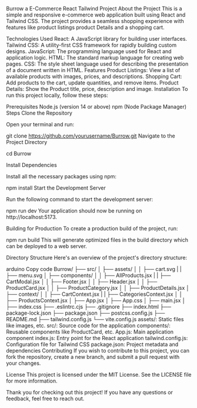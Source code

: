 Burrow a E-Commerce React Tailwind Project
About the Project
This is a simple and responsive e-commerce web application built using React and Tailwind CSS. The project provides a seamless shopping experience with features like product listings product Details and a shopping cart.

Technologies Used
React: A JavaScript library for building user interfaces.
Tailwind CSS: A utility-first CSS framework for rapidly building custom designs.
JavaScript: The programming language used for React and application logic.
HTML: The standard markup language for creating web pages.
CSS: The style sheet language used for describing the presentation of a document written in HTML.
Features
Product Listings: View a list of available products with images, prices, and descriptions.
Shopping Cart: Add products to the cart, update quantities, and remove items.
Product Details: Show the Product title, price, description and image.
Installation
To run this project locally, follow these steps:

Prerequisites
Node.js (version 14 or above)
npm (Node Package Manager)
Steps
Clone the Repository

Open your terminal and run:

git clone https://github.com/yourusername/Burrow.git
Navigate to the Project Directory

cd Burrow

Install Dependencies

Install all the necessary packages using npm:

npm install
Start the Development Server

Run the following command to start the development server:

npm run dev
Your application should now be running on http://localhost:5173.

Building for Production
To create a production build of the project, run:

npm run build
This will generate optimized files in the build directory which can be deployed to a web server.

Directory Structure
Here's an overview of the project's directory structure:

arduino
Copy code
Burrow/
├── src/
│ ├── assets/
│ │ ├── cart.svg
| | ├── menu.svg
│ ├── components/
│ │ ├── AllProducts.jsx
| | ├── CartModal.jsx
│ │ ├── Footer.jsx
│ │ ├── Header.jsx
│ │ ├── ProductCard.jsx
│ │ ├── ProductCategory.jsx
│ │ ├── ProductDetails.jsx
│ ├── context/
│ │ ├── CartContext.jsx
| | ├── CategoriesContext.jsx
│ │ ├── ProductsContext.jsx
│ ├── App.jsx
│ ├── App.css
│ ├── main.jsx
│ ├── index.css
├── .eslintrc.cjs
├── .gitignore
├── index.html
├── package-lock.json
├── package.json
├── postcss.config.js
├── README.md
├── tailwind.config.js
└── vite.config.js
assets/: Static files like images, etc.
src/: Source code for the application
components/: Reusable components like ProductCard, etc.
App.js: Main application component
index.js: Entry point for the React application
tailwind.config.js: Configuration file for Tailwind CSS
package.json: Project metadata and dependencies
Contributing
If you wish to contribute to this project, you can fork the repository, create a new branch, and submit a pull request with your changes.

License
This project is licensed under the MIT License. See the LICENSE file for more information.

Thank you for checking out this project! If you have any questions or feedback, feel free to reach out.
